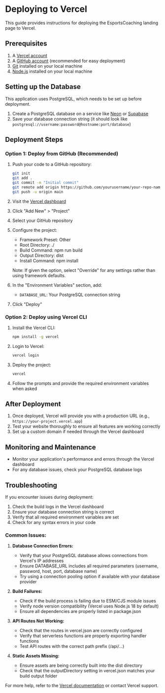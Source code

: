 # Deploying to Vercel

This guide provides instructions for deploying the EsportsCoaching landing page to Vercel.

## Prerequisites

1. A [Vercel account](https://vercel.com/signup)
2. A [GitHub account](https://github.com/join) (recommended for easy deployment)
3. [Git](https://git-scm.com/downloads) installed on your local machine
4. [Node.js](https://nodejs.org/) installed on your local machine

## Setting up the Database

This application uses PostgreSQL, which needs to be set up before deployment.

1. Create a PostgreSQL database on a service like [Neon](https://neon.tech/) or [Supabase](https://supabase.com/)
2. Save your database connection string (it should look like `postgresql://username:password@hostname:port/database`)

## Deployment Steps

### Option 1: Deploy from GitHub (Recommended)

1. Push your code to a GitHub repository:
   ```bash
   git init
   git add .
   git commit -m "Initial commit"
   git remote add origin https://github.com/yourusername/your-repo-name.git
   git push -u origin main
   ```

2. Visit the [Vercel dashboard](https://vercel.com/dashboard)
3. Click "Add New" > "Project"
4. Select your GitHub repository
5. Configure the project:
   - Framework Preset: Other
   - Root Directory: ./
   - Build Command: npm run build
   - Output Directory: dist
   - Install Command: npm install
   
   Note: If given the option, select "Override" for any settings rather than using framework defaults.

6. In the "Environment Variables" section, add:
   - `DATABASE_URL`: Your PostgreSQL connection string

7. Click "Deploy"

### Option 2: Deploy using Vercel CLI

1. Install the Vercel CLI:
   ```bash
   npm install -g vercel
   ```

2. Login to Vercel:
   ```bash
   vercel login
   ```

3. Deploy the project:
   ```bash
   vercel
   ```

4. Follow the prompts and provide the required environment variables when asked

## After Deployment

1. Once deployed, Vercel will provide you with a production URL (e.g., `https://your-project.vercel.app`)
2. Test your website thoroughly to ensure all features are working correctly
3. Set up a custom domain if needed through the Vercel dashboard

## Monitoring and Maintenance

- Monitor your application's performance and errors through the Vercel dashboard
- For any database issues, check your PostgreSQL database logs

## Troubleshooting

If you encounter issues during deployment:

1. Check the build logs in the Vercel dashboard
2. Ensure your database connection string is correct
3. Verify that all required environment variables are set
4. Check for any syntax errors in your code

### Common Issues:

1. **Database Connection Errors:**
   - Verify that your PostgreSQL database allows connections from Vercel's IP addresses
   - Ensure DATABASE_URL includes all required parameters (username, password, host, port, database name)
   - Try using a connection pooling option if available with your database provider

2. **Build Failures:**
   - Check if the build process is failing due to ESM/CJS module issues
   - Verify node version compatibility (Vercel uses Node.js 18 by default)
   - Ensure all dependencies are properly listed in package.json

3. **API Routes Not Working:**
   - Check that the routes in vercel.json are correctly configured
   - Verify that serverless functions are properly exporting handler functions
   - Test API routes with the correct path prefix (/api/...)

4. **Static Assets Missing:**
   - Ensure assets are being correctly built into the dist directory
   - Check that the outputDirectory setting in vercel.json matches your build output folder

For more help, refer to the [Vercel documentation](https://vercel.com/docs) or contact Vercel support.